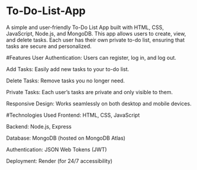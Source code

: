 # To-Do-List-App
A simple and user-friendly To-Do List App built with HTML, CSS, JavaScript, Node.js, and MongoDB. This app allows users to create, view, and delete tasks. Each user has their own private to-do list, ensuring that tasks are secure and personalized.

#Features
User Authentication: Users can register, log in, and log out.

Add Tasks: Easily add new tasks to your to-do list.

Delete Tasks: Remove tasks you no longer need.

Private Tasks: Each user’s tasks are private and only visible to them.

Responsive Design: Works seamlessly on both desktop and mobile devices.

#Technologies Used
Frontend: HTML, CSS, JavaScript

Backend: Node.js, Express

Database: MongoDB (hosted on MongoDB Atlas)

Authentication: JSON Web Tokens (JWT)

Deployment: Render (for 24/7 accessibility)
